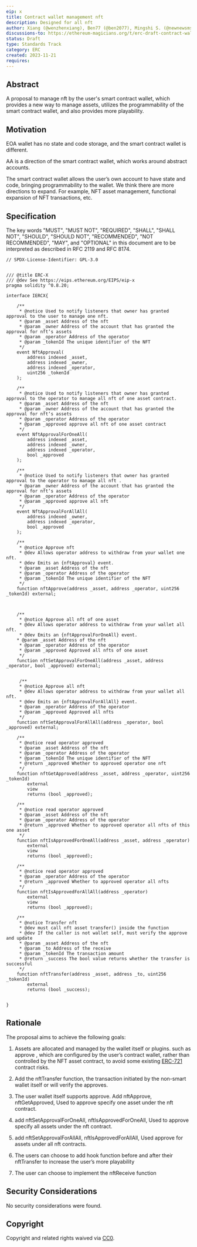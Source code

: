 ```yaml
---
eip: x
title: Contract wallet management nft
description: Designed for all nft
author: Xiang (@wenzhenxiang), Ben77 (@ben2077), Mingshi S. (@newnewsms)
discussions-to: https://ethereum-magicians.org/t/erc-draft-contract-wallet-management-nft/16702
status: Draft
type: Standards Track
category: ERC
created: 2023-11-21
requires: 
---
```


## Abstract

A proposal to manage nft by the user's smart contract wallet, which provides a new way to manage assets, utilizes the programmability of the smart contract wallet, and also provides more playability.

## Motivation

EOA wallet has no state and code storage, and the smart contract wallet is different.

AA is a direction of the smart contract wallet, which works around abstract accounts.

The smart contract wallet allows the user’s own account to have state and code, bringing programmability to the wallet. We think there are more directions to expand. For example, NFT asset management, functional expansion of NFT transactions, etc.



## Specification

The key words "MUST", "MUST NOT", "REQUIRED", "SHALL", "SHALL NOT", "SHOULD", "SHOULD NOT", "RECOMMENDED", "NOT RECOMMENDED", "MAY", and "OPTIONAL" in this document are to be interpreted as described in RFC 2119 and RFC 8174.


```solidity
// SPDX-License-Identifier: GPL-3.0


/// @title ERC-X
/// @dev See https://eips.ethereum.org/EIPS/eip-x
pragma solidity ^0.8.20;

interface IERCX{

    /**
     * @notice Used to notify listeners that owner has granted approval to the user to manage one nft.
     * @param _asset Address of the nft
     * @param _owner Address of the account that has granted the approval for nft‘s assets
     * @param _operator Address of the operator
     * @param _tokenId The unique identifier of the NFT
     */
    event NftApproval(
        address indexed _asset,
        address indexed _owner, 
        address indexed _operator, 
        uint256 _tokenId
    );

    /**
     * @notice Used to notify listeners that owner has granted approval to the operator to manage all nft of one asset contract.
     * @param _asset Address of the nft
     * @param _owner Address of the account that has granted the approval for nft‘s assets
     * @param _operator Address of the operator
     * @param _approved approve all nft of one asset contract
     */
    event NftApprovalForOneAll(
        address indexed _asset,
        address indexed _owner, 
        address indexed _operator,
        bool _approved
    );

    /**
     * @notice Used to notify listeners that owner has granted approval to the operator to manage all nft .
     * @param _owner Address of the account that has granted the approval for nft‘s assets
     * @param _operator Address of the operator
     * @param _approved approve all nft
     */
    event NftApprovalForAllAll(
        address indexed _owner, 
        address indexed _operator,
        bool _approved
    );

    /**
     * @notice Approve nft
     * @dev Allows operator address to withdraw from your wallet one nft.
     * @dev Emits an {nftApproval} event.
     * @param _asset Address of the nft
     * @param _operator Address of the operator
     * @param _tokenId The unique identifier of the NFT
     */
    function nftApprove(address _asset, address _operator, uint256 _tokenId) external;

   

    /**
     * @notice Approve all nft of one asset
     * @dev Allows operator address to withdraw from your wallet all nft.
     * @dev Emits an {nftApprovalForOneAll} event.
    * @param _asset Address of the nft
     * @param _operator Address of the operator
     * @param _approved Approved all nfts of one asset
     */
    function nftSetApprovalForOneAll(address _asset, address _operator, bool _approved) external;


     /**
     * @notice Approve all nft
     * @dev Allows operator address to withdraw from your wallet all nft.
     * @dev Emits an {nftApprovalForAllAll} event.
     * @param _operator Address of the operator
     * @param _approved Approved all nfts
     */
    function nftSetApprovalForAllAll(address _operator, bool _approved) external;

    /**
     * @notice read operator approved
     * @param _asset Address of the nft
     * @param _operator Address of the operator
     * @param _tokenId The unique identifier of the NFT
     * @return _approved Whether to approved operator one nft
     */
    function nftGetApproved(address _asset, address _operator, uint256 _tokenId) 
        external
        view
        returns (bool _approved);

    /**
     * @notice read operator approved
     * @param _asset Address of the nft
     * @param _operator Address of the operator
     * @return _approved Whether to approved operator all nfts of this one asset
     */
    function nftIsApprovedForOneAll(address _asset, address _operator) 
        external
        view
        returns (bool _approved);

    /**
     * @notice read operator approved
     * @param _operator Address of the operator
     * @return _approved Whether to approved operator all nfts
     */
    function nftIsApprovedForAllAll(address _operator) 
        external
        view
        returns (bool _approved);

    /**
     * @notice Transfer nft
     * @dev must call nft asset transfer() inside the function
     * @dev If the caller is not wallet self, must verify the approve and update
     * @param _asset Address of the nft
     * @param _to Address of the receive
     * @param _tokenId The transaction amount
     * @return _success The bool value returns whether the transfer is successful
     */
    function nftTransfer(address _asset, address _to, uint256 _tokenId) 
        external 
        returns (bool _success); 


}
```


## Rationale

The proposal aims to achieve the following goals:

1. Assets are allocated and managed by the wallet itself or plugins. such as approve , which are configured by the user’s contract wallet, rather than controlled by the NFT asset contract, to avoid some existing [ERC-721](./erc-721) contract risks.

2. Add the nftTransfer function, the transaction initiated by the non-smart wallet itself or will verify the approves.

3. The user wallet itself supports approve. Add nftApprove,  nftGetApproved, Used to approve specify one asset under the nft contract.

4. add nftSetApprovalForOneAll, nftIsApprovedForOneAll, Used to approve specify all assets under the nft contract.

5. add nftSetApprovalForAllAll, nftIsApprovedForAllAll, Used approve for assets under all nft contracts.

6. The users can choose to add hook function before and after their nftTransfer to increase the user’s more playability

7. The user can choose to implement the nftReceive function




## Security Considerations

No security considerations were found.

## Copyright

Copyright and related rights waived via [CC0](../LICENSE.md).
